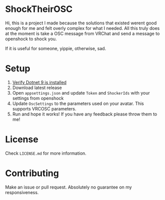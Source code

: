 ﻿# ShockTheirOSC

Hi, this is a project I made because the solutions that existed werent good enough for me and felt overly complex for what I needed. All this truly does at the moment is take a OSC message from VRChat and send a message to openshock to shock you.

If it is useful for someone, yippie, otherwise, sad.

# Setup
1. [Verify Dotnet 9 is installed](https://dotnet.microsoft.com/en-us/download/dotnet/9.0)
2. Download latest release
3. Open `appsettings.json` and update `Token` and `ShockerIds` with your settings from openshock
4. Update `OscSettings` to the parameters used on your avatar. This supports VRCOSC parameters.
5. Run and hope it works! If you have any feedback please throw them to me!

# License
Check `LICENSE.md` for more information.

# Contributing
Make an issue or pull request. Absolutely no guarantee on my responsiveness.